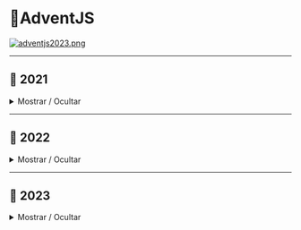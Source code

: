 # 🎄AdventJS

[![adventjs2023.png](https://i.postimg.cc/RFLBqJVZ/adventjs.png)](https://adventjs.dev)

---

## 📆 2021

<details close>

<summary>Mostrar / Ocultar</summary>

### Retos

| # | Reto                                                                       |  Solucion                            |  Dificultad  |
|:-:|:--------------------------------------------------------------------------:|:------------------------------------:|:------------:|
| 01| [Contando ovejas para dormir](2021/challenge_01/README.md)                 | [Ver](2021/challenge_01/solution.js) | Facil        |
| 02| [Ayuda al elfo a listar los regalos!](2021/challenge_02/README.md)         | [Ver](2021/challenge_02/solution.js) | Facil        |
| 03| [El Grinch quiere fastidiar la Navidad](2021/challenge_03/README.md)       | [Ver](2021/challenge_03/solution.js) | Medio        |
| 04| [¡Es hora de poner la navidad en casa!](2021/challenge_04/README.md)       | [Ver](2021/challenge_04/solution.js) | Medio        |
| 05| [Contando los días para los regalos](2021/challenge_05/README.md)          | [Ver](2021/challenge_05/solution.js) | Facil        |
| 06| [Rematando los exámenes finales](2021/challenge_06/README.md)              | [Ver](2021/challenge_06/solution.js) | Medio        |
| 07| [Buscando en el almacén...](2021/challenge_07/README.md)                   | [Ver](2021/challenge_07/solution.js) | Medio        |
| 08| [La locura de las criptomonedas.](2021/challenge_08/README.md)             | [Ver](2021/challenge_08/solution.js) | Medio        |
| 09| [Agrupando cosas automáticamente](2021/challenge_09/README.md)             | [Ver](2021/challenge_09/solution.js) | Dificil      |
| 10| [La máquina de cambio](2021/challenge_10/README.md)                        | [Ver](2021/challenge_10/solution.js) | Dificil      |
| 11| [¿Vale la pena la tarjeta fidelidad del cine?](2021/challenge_11/README.md)| [Ver](2021/challenge_11/solution.js) | Medio        |
| 12| [La ruta perfecta para dejar los regalos](2021/challenge_12/README.md)     | [Ver](2021/challenge_12/solution.js) | Dificil      |
| 13| [Envuelve regalos con asteriscos](2021/challenge_13/README.md)             | [Ver](2021/challenge_13/solution.js) | Facil        |
| 14| [En busca del reno perdido](2021/challenge_14/README.md)                   | [Ver](2021/challenge_14/solution.js) | Medio        |
| 15| [El salto perfecto](2021/challenge_15/README.md)                           | [Ver](2021/challenge_15/solution.js) | Medio        |
| 16| [Descifrando los números...](2021/challenge_16/README.md)                  | [Ver](2021/challenge_16/solution.js) | Facil        |
| 17| [La locura de enviar paquetes en esta época](2021/challenge_17/README.md)  | [Ver](2021/challenge_17/solution.js) | Dificil      |
| 18| [El sistema operativo de Santa Claus](2021/challenge_18/README.md)         | [Ver](2021/challenge_18/solution.js) | Facil        |
| 19| [¿Qué deberíamos aprender en Platzi?](2021/challenge_19/README.md)         | [Ver](2021/challenge_19/solution.js) | Medio        |

</details>

---

## 📆 2022

<details close>

<summary>Mostrar / Ocultar</summary>

### Retos

| # | Reto                                                                            |  Solucion                            |  Dificultad  |
|:-:|:-------------------------------------------------------------------------------:|:------------------------------------:|:------------:|
| 01| [Automatizando envolver regalos para navidad](2022/challenge_01/README.md)      | [Ver](2022/challenge_01/solution.js) | Facil        |
| 02| [Nadie quiere hacer horas extra](2022/challenge_02/README.md)                   | [Ver](2022/challenge_02/solution.js) | Facil        |
| 03| [Cuantas cajas de regalos puede llevar Papa Noel?](2022/challenge_03/README.md) | [Ver](2022/challenge_03/solution.js) | Facil        |
| 04| [Una caja dentro de otra caja y otra...](2022/challenge_04/README.md)           | [Ver](2022/challenge_04/solution.js) | Medio        |
| 05| [Optimizando viajes de Santa](2022/challenge_05/README.md)                      | [Ver](2022/challenge_05/solution.js) | Dificil      |
| 06| [Creando adornos navideños](2022/challenge_06/README.md)                        | [Ver](2022/challenge_06/solution.js) | Medio        |
| 07| [Haciendo inventario de regalos](2022/challenge_07/README.md)                   | [Ver](2022/challenge_07/solution.js) | Facil        |
| 08| [Necesitamos un mecanico!](2022/challenge_08/README.md)                         | [Ver](2022/challenge_08/solution.js) | Medio        |
| 09| [Las locas luces de Navidad](2022/challenge_09/README.md)                       | [Ver](2022/challenge_09/solution.js) | Facil        |
| 10| [El salto del trineo de Papá Noel](2022/challenge_10/README.md)                 | [Ver](2022/challenge_10/solution.js) | Medio        |
| 11| [Papá Noel es Scrum Master](2022/challenge_11/README.md)                        | [Ver](2022/challenge_11/solution.js) | Dificil      |
| 12| [Trineos eléctricos, ¡guau!](2022/challenge_12/README.md)                       | [Ver](2022/challenge_12/solution.js) | Medio        |
| 13| [Backup de los archivos de Papá Noel](2022/challenge_13/README.md)              | [Ver](2022/challenge_13/solution.js) | Facil        |
| 14| [El mejor camino](2022/challenge_14/README.md)                                  | [Ver](2022/challenge_14/solution.js) | Medio        |
| 15| [Decorando el árbol de Navidad](2022/challenge_15/README.md)                    | [Ver](2022/challenge_15/solution.js) | Medio        |
| 16| [Arreglando las cartas de Papá Noel](2022/challenge_16/README.md)               | [Ver](2022/challenge_16/solution.js) | Dificil      |
| 17| [Llevando los regalos en sacos](2022/challenge_17/README.md)                    | [Ver](2022/challenge_17/solution.js) | Medio        |
| 18| [¡Nos quedamos sin tinta!](2022/challenge_18/README.md)                         | [Ver](2022/challenge_18/solution.js) | Facil        |
| 19| [Ordenando los regalos](2022/challenge_19/README.md)                            | [Ver](2022/challenge_19/solution.js) | Facil        |

</details>

---

## 📆 2023

<details close>

<summary>Mostrar / Ocultar</summary>

### Retos

| # | Reto                                                          |  Solucion                            |  Dificultad  |
|:-:|:-------------------------------------------------------------:|:------------------------------------:|:------------:|
| 01| [Primer regalo repetido!](2023/challenge_01/README.md)        | [Ver](2023/challenge_01/solution.js) | Facil        |
| 02| [Ponemos en marcha la fabrica](2023/challenge_02/README.md)   | [Ver](2023/challenge_02/solution.js) | Facil        |
| 03| [El elfo travieso](2023/challenge_03/README.md)               | [Ver](2023/challenge_03/solution.js) | Facil        |
| 04| [Dale la vuelta a los parentesis](2023/challenge_04/README.md)| [Ver](2023/challenge_04/solution.js) | Medio        |
| 05| [El CyberTrunk de Santa](2023/challenge_05/README.md)         | [Ver](2023/challenge_05/solution.js) | Medio        |
| 06| [Los renos a prueba](2023/challenge_06/README.md)             | [Ver](2023/challenge_06/solution.js) | Facil        |
| 07| [Las cajas en 3D](2023/challenge_07/README.md)                | [Ver](2023/challenge_07/solution.js) | Facil        |
| 08| [Ordenando el almacén](2023/challenge_08/README.md)           | [Ver](2023/challenge_08/solution.js) | Medio        |
| 09| [Alterna las luces](2023/challenge_09/README.md)              | [Ver](2023/challenge_09/solution.js) | Facil        |
| 10| [Crea tu propio árbol de navidad](2023/challenge_10/README.md)| [Ver](2023/challenge_10/solution.js) | Facil        |
| 11| [Los elfos estudiosos](2023/challenge_11/README.md)           | [Ver](2023/challenge_11/solution.js) | Medio        |
| 12| [¿Es una copia válida?](2023/challenge_12/README.md)          | [Ver](2023/challenge_12/solution.js) | Medio        |
| 13| [Calculando el tiempo](2023/challenge_13/README.md)           | [Ver](2023/challenge_13/solution.js) | Facil        |
| 14| [Evita la alarma](2023/challenge_14/README.md)                | [Ver](2023/challenge_14/solution.js) | Medio        |
| 15| [Robot autónomo](2023/challenge_15/README.md)                 | [Ver](2023/challenge_15/solution.js) | Medio        |
| 16| [Despliegue en viernes](2023/challenge_16/README.md)          | [Ver](2023/challenge_16/solution.js) | Facil        |
| 17| [Optimizando el alquiler](2023/challenge_17/README.md)        | [Ver](2023/challenge_17/solution.js) | Facil        |
| 18| [El reloj digital](2023/challenge_18/README.md)               | [Ver](2023/challenge_18/solution.js) | Dificil      |
| 19| [Enfrenta el sabotaje](2023/challenge_19/README.md)           | [Ver](2023/challenge_19/solution.js) | Medio        |

</details>